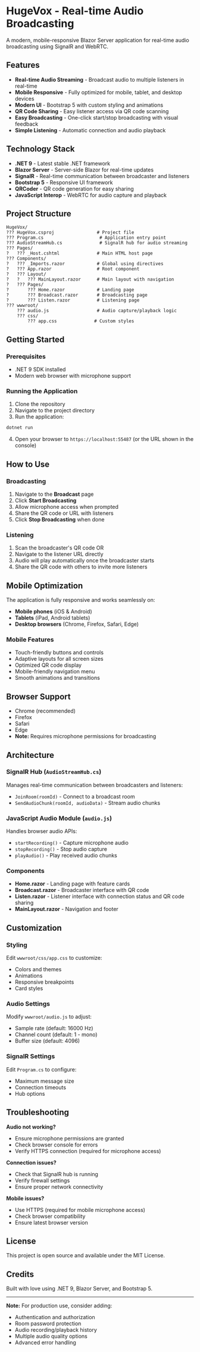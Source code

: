 # HugeVox - Real-time Audio Broadcasting

A modern, mobile-responsive Blazor Server application for real-time audio broadcasting using SignalR and WebRTC.

## Features

- **Real-time Audio Streaming** - Broadcast audio to multiple listeners in real-time  
- **Mobile Responsive** - Fully optimized for mobile, tablet, and desktop devices  
- **Modern UI** - Bootstrap 5 with custom styling and animations  
- **QR Code Sharing** - Easy listener access via QR code scanning  
- **Easy Broadcasting** - One-click start/stop broadcasting with visual feedback  
- **Simple Listening** - Automatic connection and audio playback  

## Technology Stack

- **.NET 9** - Latest stable .NET framework
- **Blazor Server** - Server-side Blazor for real-time updates
- **SignalR** - Real-time communication between broadcaster and listeners
- **Bootstrap 5** - Responsive UI framework
- **QRCoder** - QR code generation for easy sharing
- **JavaScript Interop** - WebRTC for audio capture and playback

## Project Structure

```
HugeVox/
??? HugeVox.csproj                # Project file
??? Program.cs                     # Application entry point
??? AudioStreamHub.cs              # SignalR hub for audio streaming
??? Pages/
?   ??? _Host.cshtml              # Main HTML host page
??? Components/
?   ??? _Imports.razor            # Global using directives
?   ??? App.razor                 # Root component
?   ??? Layout/
?   ?   ??? MainLayout.razor      # Main layout with navigation
?   ??? Pages/
?       ??? Home.razor            # Landing page
?       ??? Broadcast.razor       # Broadcasting page
?       ??? Listen.razor          # Listening page
??? wwwroot/
    ??? audio.js                  # Audio capture/playback logic
    ??? css/
        ??? app.css              # Custom styles
```

## Getting Started

### Prerequisites

- .NET 9 SDK installed
- Modern web browser with microphone support

### Running the Application

1. Clone the repository
2. Navigate to the project directory
3. Run the application:

```bash
dotnet run
```

4. Open your browser to `https://localhost:55487` (or the URL shown in the console)

## How to Use

### Broadcasting

1. Navigate to the **Broadcast** page
2. Click **Start Broadcasting**
3. Allow microphone access when prompted
4. Share the QR code or URL with listeners
5. Click **Stop Broadcasting** when done

### Listening

1. Scan the broadcaster's QR code OR
2. Navigate to the listener URL directly
3. Audio will play automatically once the broadcaster starts
4. Share the QR code with others to invite more listeners

## Mobile Optimization

The application is fully responsive and works seamlessly on:

- **Mobile phones** (iOS & Android)
- **Tablets** (iPad, Android tablets)
- **Desktop browsers** (Chrome, Firefox, Safari, Edge)

### Mobile Features

- Touch-friendly buttons and controls
- Adaptive layouts for all screen sizes
- Optimized QR code display
- Mobile-friendly navigation menu
- Smooth animations and transitions

## Browser Support

- Chrome (recommended)
- Firefox
- Safari
- Edge
- **Note:** Requires microphone permissions for broadcasting

## Architecture

### SignalR Hub (`AudioStreamHub.cs`)

Manages real-time communication between broadcasters and listeners:
- `JoinRoom(roomId)` - Connect to a broadcast room
- `SendAudioChunk(roomId, audioData)` - Stream audio chunks

### JavaScript Audio Module (`audio.js`)

Handles browser audio APIs:
- `startRecording()` - Capture microphone audio
- `stopRecording()` - Stop audio capture
- `playAudio()` - Play received audio chunks

### Components

- **Home.razor** - Landing page with feature cards
- **Broadcast.razor** - Broadcaster interface with QR code
- **Listen.razor** - Listener interface with connection status and QR code sharing
- **MainLayout.razor** - Navigation and footer

## Customization

### Styling

Edit `wwwroot/css/app.css` to customize:
- Colors and themes
- Animations
- Responsive breakpoints
- Card styles

### Audio Settings

Modify `wwwroot/audio.js` to adjust:
- Sample rate (default: 16000 Hz)
- Channel count (default: 1 - mono)
- Buffer size (default: 4096)

### SignalR Settings

Edit `Program.cs` to configure:
- Maximum message size
- Connection timeouts
- Hub options

## Troubleshooting

**Audio not working?**
- Ensure microphone permissions are granted
- Check browser console for errors
- Verify HTTPS connection (required for microphone access)

**Connection issues?**
- Check that SignalR hub is running
- Verify firewall settings
- Ensure proper network connectivity

**Mobile issues?**
- Use HTTPS (required for mobile microphone access)
- Check browser compatibility
- Ensure latest browser version

## License

This project is open source and available under the MIT License.

## Credits

Built with love using .NET 9, Blazor Server, and Bootstrap 5.

---

**Note:** For production use, consider adding:
- Authentication and authorization
- Room password protection
- Audio recording/playback history
- Multiple audio quality options
- Advanced error handling
